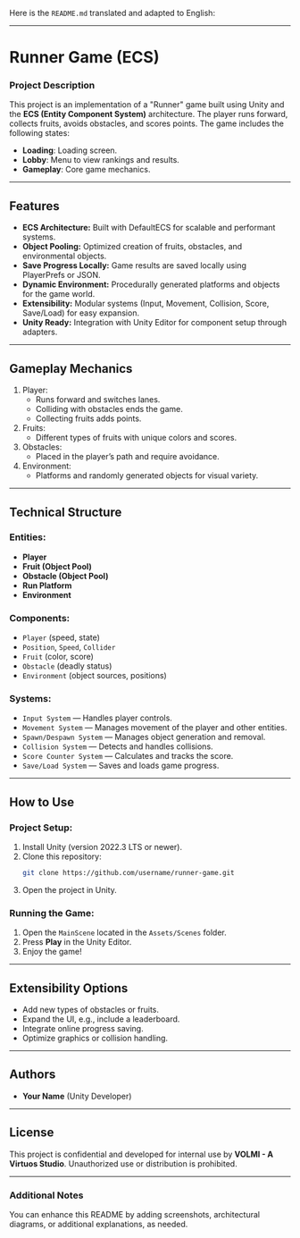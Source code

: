 Here is the `README.md` translated and adapted to English:  

---

# **Runner Game (ECS)**

### **Project Description**
This project is an implementation of a "Runner" game built using Unity and the **ECS (Entity Component System)** architecture. The player runs forward, collects fruits, avoids obstacles, and scores points. The game includes the following states:
- **Loading**: Loading screen.
- **Lobby**: Menu to view rankings and results.
- **Gameplay**: Core game mechanics.

---

## **Features**
- **ECS Architecture:** Built with DefaultECS for scalable and performant systems.
- **Object Pooling:** Optimized creation of fruits, obstacles, and environmental objects.
- **Save Progress Locally:** Game results are saved locally using PlayerPrefs or JSON.
- **Dynamic Environment:** Procedurally generated platforms and objects for the game world.
- **Extensibility:** Modular systems (Input, Movement, Collision, Score, Save/Load) for easy expansion.
- **Unity Ready:** Integration with Unity Editor for component setup through adapters.

---

## Gameplay Mechanics
1. Player:
   - Runs forward and switches lanes.
   - Colliding with obstacles ends the game.
   - Collecting fruits adds points.
2. Fruits:
   - Different types of fruits with unique colors and scores.
3. Obstacles:
   - Placed in the player’s path and require avoidance.
4. Environment:
   - Platforms and randomly generated objects for visual variety.

---

## **Technical Structure**

### Entities:
- **Player**
- **Fruit (Object Pool)**
- **Obstacle (Object Pool)**
- **Run Platform**
- **Environment**

### **Components:**
- `Player` (speed, state)
- `Position`, `Speed`, `Collider`
- `Fruit` (color, score)
- `Obstacle` (deadly status)
- `Environment` (object sources, positions)

### Systems:
- `Input System` — Handles player controls.
- `Movement System` — Manages movement of the player and other entities.
- `Spawn/Despawn System` — Manages object generation and removal.
- `Collision System` — Detects and handles collisions.
- `Score Counter System` — Calculates and tracks the score.
- `Save/Load System` — Saves and loads game progress.

---

## How to Use
### Project Setup:
1. Install Unity (version 2022.3 LTS or newer).
2. Clone this repository:
   ```bash
   git clone https://github.com/username/runner-game.git
   ```
3. Open the project in Unity.

### Running the Game:
1. Open the `MainScene` located in the `Assets/Scenes` folder.
2. Press **Play** in the Unity Editor.
3. Enjoy the game!

---

## **Extensibility Options**
- Add new types of obstacles or fruits.
- Expand the UI, e.g., include a leaderboard.
- Integrate online progress saving.
- Optimize graphics or collision handling.

---

## **Authors**
- **Your Name** (Unity Developer)

---

## **License**
This project is confidential and developed for internal use by **VOLMI - A Virtuos Studio**. Unauthorized use or distribution is prohibited.

---

### **Additional Notes**
You can enhance this README by adding screenshots, architectural diagrams, or additional explanations, as needed.
